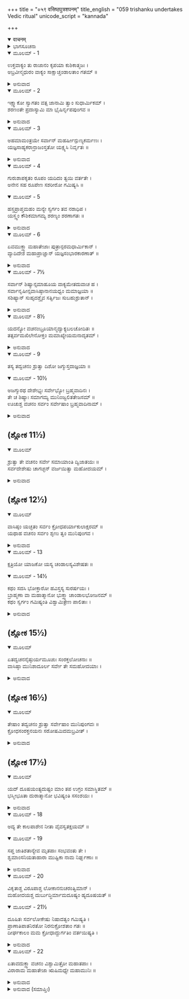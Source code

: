 +++
title = "०५९ वसिष्ठपुत्रशपनम्"
title_english = "059 trishanku undertakes Vedic ritual"
unicode_script = "kannada"

+++
<details open><summary>वाचनम्</summary>

<div class="audioEmbed"  caption="श्रीराम-हरिसीताराममूर्ति-घनपाठिभ्यां वचनम्" src="https://archive.org/download/Ramayana-recitation-Sriram-harisItArAmamUrti-Ghanapaati-v2/Kanda_1/Kanda_1_BK-059-Vasista_Putranam_Shapa_Prapthi.mp3"></div>
</details>



<details><summary>ಭಾಗಸೂಚನಾ</summary>

ತ್ರಿಶಂಕುವಿನ ಯಜ್ಞ ಮಾಡಿಸಲು ವಿಶ್ವಾಮಿತ್ರರ ಅಂಗೀಕಾರ, ಋಷಿ-ಮುನಿಗಳಿಗೆ ಯರ್ತ್ವಿಜ್ಯಕ್ಕಾಗಿ ಆಹ್ವಾನ, ಆಮಂತ್ರಣವನ್ನು ತಿರಸ್ಕರಿಸಿದ ಮಹೋದಯನಿಗೂ, ವಸಿಷ್ಠರ ಪುತ್ರರಿಗೂ ವಿಶ್ವಾಮಿತ್ರರು ಶಾಪಕೊಟ್ಟು ನಾಶಮಾಡಿದುದು
</details>

<details open><summary>ಮೂಲಮ್ - 1</summary>

ಉಕ್ತವಾಕ್ಯಂ ತು ರಾಜಾನಂ ಕೃಪಯಾ ಕುಶಿಕಾತ್ಮಜಃ ।  
ಅಬ್ರವೀನ್ಮಧುರಂ ವಾಕ್ಯಂ ಸಾಕ್ಷಾಚ್ಚಂಡಾಲತಾಂ ಗತಮ್ ॥
</details>

<details><summary>ಅನುವಾದ</summary>

(ಶತಾನಂದರು ಹೇಳುತ್ತಿದ್ದಾರೆ) - ಶ್ರೀರಾಮಾ! ಸಾಕ್ಷಾತ್ ಚಾಂಡಾಲ ಸ್ವರೂಪವನ್ನು ಪಡೆದ ತ್ರಿಶಂಕು ಆಡಿದ ಮಾತನ್ನು ಕೇಳಿ ಕುಶಿಕನಂದನ ವಿಶ್ವಾಮಿತ್ರರು ದಯಾರ್ದ್ರರಾಗಿ ಅವನಲ್ಲಿ ಮಧುರ ವಚನಗಳನ್ನು ಹೇಳಿದರು-॥1॥
</details>

<details open><summary>ಮೂಲಮ್ - 2</summary>

ಇಕ್ಷ್ವಾಕೋ ಸ್ವಾಗತಂ ವತ್ಸ ಜಾನಾಮಿ ತ್ವಾಂ ಸುಧಾರ್ಮಿಕಮ್ ।  
ಶರಣಂತೇ ಪ್ರದಾಸ್ಯಾಮಿ ಮಾ ಭೈಷಿರ್ನೃಪಪುಂಗವ ॥
</details>

<details><summary>ಅನುವಾದ</summary>

ವತ್ಸ! ಇಕ್ಷ್ವಾಕು ಕುಲನಂದನ! ನಿನಗೆ ಸ್ವಾಗತವಿರಲಿ. ನೀನು ಧರ್ಮಾತ್ಮನಾಗಿರುವುದನ್ನು ನಾನು ಬಲ್ಲೆ. ನೃಪತಿಯೇ! ಹೆದರಬೇಡ, ನಾನು ನಿನಗೆ ಆಶ್ರಯಕೊಡುವೆನು.॥2॥
</details>

<details open><summary>ಮೂಲಮ್ - 3</summary>

ಅಹಮಾಮಂತ್ರಯೇ ಸರ್ವಾನ್ ಮಹರ್ಷೀನ್ಪುಣ್ಯಕರ್ಮಣಃ ।  
ಯಜ್ಞಸಾಹ್ಯಕರಾನ್ರಾಜಂಸ್ತತೋ ಯಕ್ಷ್ಯಸಿ ನಿರ್ವೃತಃ ॥
</details>

<details><summary>ಅನುವಾದ</summary>

ರಾಜನೇ! ನಿನ್ನ ಯಜ್ಞದಲ್ಲಿ ಸಹಾಯ ಮಾಡುವ ಸಮಸ್ತ ಪುಣ್ಯಾತ್ಮರಾದ ಮಹರ್ಷಿಗಳನ್ನು ನಾನು ಆಮಂತ್ರಿಸುವೆನು, ಮತ್ತೆ ನೀನು ಆನಂದವಾಗಿ ಯಜ್ಞಮಾಡು.॥3॥
</details>

<details open><summary>ಮೂಲಮ್ - 4</summary>

ಗುರುಶಾಪಕೃತಂ ರೂಪಂ ಯದಿದಂ ತ್ವಯಿ ವರ್ತತೇ ।  
ಅನೇನ ಸಹ ರೂಪೇಣ ಸಶರೀರೋ ಗಮಿಷ್ಯಸಿ ॥
</details>

<details open><summary>ಮೂಲಮ್ - 5</summary>

ಹಸ್ತಪ್ರಾಪ್ತಮಹಂ ಮನ್ಯೇ ಸ್ವರ್ಗಂ ತವ ನರಾಧಿಪ ।  
ಯಸ್ತ್ವಂ ಕೌಶಿಕಮಾಗಮ್ಯ ಶರಣ್ಯಂ ಶರಣಾಗತಃ ॥
</details>

<details><summary>ಅನುವಾದ</summary>

ಗುರುಗಳ ಶಾಪದಿಂದ ನಿನಗೆ ಉಂಟಾದ ಈ ರೂಪದಿಂದಲೇ ನೀನು ಸದೇಹ ಸ್ವರ್ಗಲೋಕಕ್ಕೆ ಹೋಗುವೆ. ನರೇಶ್ವರ! ಶರಣಾಗತ ವತ್ಸಲ ವಿಶ್ವಾಮಿತ್ರರಲ್ಲಿ ನೀನು ಶರಣು ಬಂದಿರುವೆ. ಇದರಿಂದ ಸ್ವರ್ಗಲೋಕವು ನಿನ್ನ ಕೈಯಲ್ಲೇ ಇದೆ ಎಂದು ನಾನು ತಿಳಿಯುತ್ತೇನೆ.॥4-5॥
</details>

<details open><summary>ಮೂಲಮ್ - 6</summary>

ಏವಮುಕ್ತ್ವಾ ಮಹಾತೇಜಾಃ ಪುತ್ರಾನ್ಪರಮಧಾರ್ಮಿಕಾನ್ ।  
ವ್ಯಾದಿದೇಶ ಮಹಾಪ್ರಾಜ್ಞಾನ್ ಯಜ್ಞಸಂಭಾರಕಾರಣಾತ್ ॥
</details>

<details><summary>ಅನುವಾದ</summary>

ಹೀಗೆ ಹೇಳಿ ಮಹಾತೇಜಸ್ವೀ ವಿಶ್ವಾಮಿತ್ರರು ತನ್ನ ಪರಮ ಧರ್ಮಪರಾಯಣ ಮಹಾಜ್ಞಾನಿ ಪುತ್ರರಿಗೆ ಯಜ್ಞದ ಸಾಮಗ್ರಿಯನ್ನು ಒಟ್ಟುಗೂಡಿಸಲು ಆಜ್ಞಾಪಿಸಿದರು.॥6॥
</details>

<details open><summary>ಮೂಲಮ್ - 7½</summary>

ಸರ್ವಾನ್ ಶಿಷ್ಯಾನ್ಸಮಾಹೂಯ ವಾಕ್ಯಮೇತದುವಾಚ ಹ ।  
ಸರ್ವಾನೃಷೀನ್ಸವಾಸಿಷ್ಠಾನಾನಯಧ್ವಂ ಮಮಾಜ್ಞಯಾ ॥  
ಸಶಿಷ್ಯಾನ್ ಸುಹೃದಶ್ಚೈವ ಸರ್ತ್ವಿಜಃ ಸುಬಹುಶ್ರುತಾನ್ ।
</details>

<details><summary>ಅನುವಾದ</summary>

ಅನಂತರ ಸಮಸ್ತ ಶಿಷ್ಯರನ್ನು ಕರೆದು ಅವರಲ್ಲಿ ಹೇಳಿದರು - ನೀವು ನನ್ನ ಅಪ್ಪಣೆಯಂತೆ ಅನೇಕ ವಿಷಯಗಳಲ್ಲಿ ಜ್ಞಾನಿಗಳಾದ ಸಮಸ್ತ ಋಷಿ-ಮುನಿಗಳನ್ನು ಅದರಲ್ಲಿ ವಸಿಷ್ಠರ ಮಕ್ಕಳೂ ಸೇರಿ, ಅವರ ಶಿಷ್ಯರು, ಸುಹೃದರು ಹಾಗೂ ಋತ್ವಿಜರೊಂದಿಗೆ ಕರೆದುಕೊಂಡು ಬನ್ನಿ.॥7½॥
</details>

<details open><summary>ಮೂಲಮ್ - 8½</summary>

ಯದನ್ಯೋ ವಚನಂಬ್ರೂಯಾನ್ಮದ್ವಾಕ್ಯಬಲಚೋದಿತಃ ॥  
ತತ್ಸರ್ವಮಖಿಲೇನೋಕ್ತಂ ಮಮಾಖ್ಯೇಯಮನಾದೃತಮ್ ।
</details>

<details><summary>ಅನುವಾದ</summary>

ನನ್ನ ಸಂದೇಶದಂತೆ ಆಮಂತ್ರಿಸಿದವರು ಅಥವಾ ಬೇರೆ ಯಾರಾದರೂ ಈ ಯಜ್ಞದ ವಿಷಯದಲ್ಲಿ ಏನಾದರೂ ಅವಹೇಳನಕಾರಿ ಮಾತಾಡಿದರೆ ನೀವು ಬಂದು ಅವೆಲ್ಲವನ್ನು ಪೂರ್ಣವಾಗಿ ನನಗೆ ತಿಳಿಸುವುದು.॥8½॥
</details>

<details open><summary>ಮೂಲಮ್ - 9</summary>

ತಸ್ಯ ತದ್ವಚನಂ ಶ್ರುತ್ವಾ ದಿಶೋ ಜಗ್ಮುಸ್ತದಾಜ್ಞಯಾ ॥
</details>

<details open><summary>ಮೂಲಮ್ - 10½</summary>

ಅಜಗ್ಮುರಥ ದೇಶೇಭ್ಯಃ ಸರ್ವೇಭ್ಯೋ ಬ್ರಹ್ಮವಾದಿನಃ ।  
ತೇ ಚ ಶಿಷ್ಯಾಃ ಸಮಾಗಮ್ಯ ಮುನಿಂಜ್ವಲಿತತೇಜಸಮ್ ॥  
ಊಚುಶ್ಚ ವಚನಂ ಸರ್ವಂ ಸರ್ವೇಷಾಂ ಬ್ರಹ್ಮವಾದಿನಾಮ್ ।
</details>

<details><summary>ಅನುವಾದ</summary>

ಅವರ ಅಪ್ಪಣೆಯನ್ನು ಪಡೆದು ಎಲ್ಲ ಶಿಷ್ಯರು ನಾಲ್ಕು ದಿಕ್ಕುಗಳಿಗೂ ತೆರಳಿದರು. ಮತ್ತೆ ಎಲ್ಲ ದೇಶಗಳಿಂದ ಬ್ರಹ್ಮಾದಿ ಮುನಿಗಳು ಬರತೊಡಗಿದರು. ವಿಶ್ವಾಮಿತ್ರರ ಆ ಶಿಷ್ಯರು ಆ ಪ್ರಜ್ವಲಿತ ತೇಜಸ್ಸುಳ್ಳ ಮಹರ್ಷಿಗಳ ಬಳಿಗೆ ಎಲ್ಲರಿಗಿಂತ ಮೊದಲು ಮರಳಿ ಬಂದು, ಸಮಸ್ತ ಬ್ರಹ್ಮವಾದಿಗಳು ಹೇಳಿದ ಎಲ್ಲ ಮಾತುಗಳನ್ನು ವಿಶ್ವಾಮಿತ್ರರಲ್ಲಿ ತಿಳಿಸಿದರು.॥9-10½॥
</details>

## (ಶ್ಲೋಕ 11½)


<details open><summary>ಮೂಲಮ್</summary>

ಶ್ರುತ್ವಾ ತೇ ವಚನಂ ಸರ್ವೇ ಸಮಾಯಾಂತಿ ದ್ವಿಜಾತಯಃ ॥  
ಸರ್ವದೇಶೇಷು ಚಾಗಚ್ಛನ್ ವರ್ಜಯಿತ್ವಾ ಮಹೋದಯಮ್ ।
</details>

<details><summary>ಅನುವಾದ</summary>

ಶಿಷ್ಯರು ಹೇಳುತ್ತಿದ್ದಾರೆ-ಗುರುದೇವ! ತಮ್ಮ ಆದೇಶ ಸಂದೇಶ ಕೇಳಿ ಪ್ರಾಯಶಃ ಎಲ್ಲ ದೇಶಗಳಲ್ಲಿರುವ ಎಲ್ಲ ಬ್ರಾಹ್ಮಣರು ಬರುತ್ತಿದ್ದಾರೆ. ಕೇವಲ ಮಹೋದಯ ಎಂಬ ಋಷಿ ಮತ್ತು ವಸಿಷ್ಠರ ಪುತ್ರರನ್ನು ಬಿಟ್ಟು ಎಲ್ಲ ಮಹರ್ಷಿಗಳು ಇಲ್ಲಿಗೆ ಬರಲು ಹೊರಟಿದ್ದಾರೆ.॥11½॥
</details>

## (ಶ್ಲೋಕ 12½)


<details open><summary>ಮೂಲಮ್</summary>

ವಾಸಿಷ್ಠಂ ಯಚ್ಛತಂ ಸರ್ವಂ ಕ್ರೋಧಪರ್ಯಾಕುಲಾಕ್ಷರಮ್ ॥  
ಯಥಾಹ ವಚನಂ ಸರ್ವಂ ಶೃಣು ತ್ವಂ ಮುನಿಪುಂಗವ ।
</details>

<details><summary>ಅನುವಾದ</summary>

ಮುನಿಶ್ರೇಷ್ಠರೇ! ವಸಿಷ್ಠರ ನೂರು ಮಂದಿ ಪುತ್ರರು ಕ್ರೋಧದಿಂದ ಆಡಿದ ಮಾತನ್ನು ನೀವು ಕೇಳಿರಿ.॥12½॥
</details>

<details open><summary>ಮೂಲಮ್ - 13</summary>

ಕ್ಷತ್ರಿಯೋ ಯಾಜಕೋ ಯಸ್ಯ ಚಂಡಾಲಸ್ಯವಿಶೇಷತಃ ॥
</details>

<details open><summary>ಮೂಲಮ್ - 14½</summary>

ಕಥಂ ಸದಸಿ ಭೋಕ್ತಾರೋ ಹವಿಸ್ತಸ್ಯ ಸುರರ್ಷಯಃ ।  
ಬ್ರಾಹ್ಮಣಾ ವಾ ಮಹಾತ್ಮಾನೋ ಭುಕ್ತ್ವಾ ಚಾಂಡಾಲಭೋಜನಮ್ ॥  
ಕಥಂ ಸ್ವರ್ಗಂ ಗಮಿಷ್ಯಂತಿ ವಿಶ್ವಾಮಿತ್ರೇಣ ಪಾಲಿತಾಃ ।
</details>

<details><summary>ಅನುವಾದ</summary>

ಅವರು ಹೇಳುತ್ತಿದ್ದಾರೆ-ಯಾರು ವಿಶೇಷವಾಗಿ ಚಾಂಡಾಲನಾಗಿರುವನೋ ಅವನ ಯಜ್ಞ ಮಾಡಿಸುವ ಆಚಾರ್ಯನು ಕ್ಷತ್ರಿಯನಾಗಿರುವನೋ, ಆ ಯಜ್ಞದಲ್ಲಿ ದೇವರ್ಷಿ ಅಥವಾ ಮಹಾತ್ಮಾ ಬ್ರಾಹ್ಮಣರು ಹವಿಷ್ಯಾನ್ನವನ್ನು ಹೇಗೆ ಊಟಮಾಡಬಲ್ಲರು? ಅಥವಾ ಚಾಂಡಾಲನ ಅನ್ನವನ್ನು ತಿಂದು ವಿಶ್ವಾಮಿತ್ರನಿಂದ ಪಾಲಿತರಾದ ಬ್ರಾಹ್ಮಣರು ಸ್ವರ್ಗಕ್ಕೆ ಹೇಗೆ ಹೋಗಬಲ್ಲರು.॥13-14½॥
</details>

## (ಶ್ಲೋಕ 15½)


<details open><summary>ಮೂಲಮ್</summary>

ಏತದ್ವಚನನೈಷ್ಠುರ್ಯಮೂಚುಃ ಸಂರಕ್ತಲೋಚನಾಃ ॥  
ವಾಸಿಷ್ಠಾ ಮುನಿಶಾದೂರ್ಲ ಸರ್ವೇ ತೇ ಸಮಹೋದಯಾಃ ।
</details>

<details><summary>ಅನುವಾದ</summary>

ಮುನಿಶ್ರೇಷ್ಠರೇ! ಮಹೋದಯನೊಂದಿಗೆ ವಸಿಷ್ಠರ ಎಲ್ಲ ಪುತ್ರರು ಸಿಟ್ಟಿನಿಂದ ಕಣ್ಣು ಕೆಂಪಾಗಿಸಿ, ಮೇಲೆ ಹೇಳಿದ ನಿಷ್ಠುರವಾದ ಈ ಮಾತುಗಳನ್ನು ಹೇಳಿದ್ದರು.॥15½॥
</details>

## (ಶ್ಲೋಕ 16½)


<details open><summary>ಮೂಲಮ್</summary>

ತೇಷಾಂ ತದ್ವಚನಂ ಶ್ರುತ್ವಾ ಸರ್ವೇಷಾಂ ಮುನಿಪುಂಗವಃ ॥  
ಕ್ರೋಧಸಂರಕ್ತನಯನಃ ಸರೋಷಮಿದಮಬ್ರವೀತ್ ।
</details>

<details><summary>ಅನುವಾದ</summary>

ಅವರೆಲ್ಲರ ಈ ಮಾತನ್ನು ಕೇಳಿ ಮುನಿವರ ವಿಶ್ವಾಮಿತ್ರರ ಕಣ್ಣುಗಳು ಕ್ರೋಧದಿಂದ ಕೆಂಪಾದವು ಹಾಗೂ ರೋಷಗೊಂಡು ಈ ಪ್ರಕಾರ ನುಡಿದರು.॥16½॥
</details>

## (ಶ್ಲೋಕ 17½)


<details open><summary>ಮೂಲಮ್</summary>

ಯದ್ ದೂಷಯಂತ್ಯದುಷ್ಟಂ ಮಾಂ ತಪ ಉಗ್ರಂ ಸಮಾಸ್ಥಿತಮ್ ॥  
ಭಸ್ಮೀಭೂತಾ ದುರಾತ್ಮಾನೋ ಭವಿಷ್ಯಂತಿ ಸಸಂಶಯಃ ।
</details>

<details><summary>ಅನುವಾದ</summary>

ನಾನು ಉಗ್ರ ತಪಸ್ಸಿನಲ್ಲಿ ತೊಡಗಿರುವೆ ಹಾಗೂ ದೋಷ ಅಥವಾ ದುರ್ಭಾವನೆಯಿಂದ ರಹಿತನಾಗಿದ್ದೇನೆ, ಹೀಗಿದ್ದರೂ ನನ್ನ ಮೇಲೆ ದೋಷಾರೋಪಣೆ ಮಾಡುತ್ತಿರುವ ಆ ದುರಾತ್ಮರು ಭಸ್ಮವಾಗಿ ಹೋಗುವುದರಲ್ಲಿ ಸಂಶಯವೇ ಇಲ್ಲ.॥17½॥
</details>

<details open><summary>ಮೂಲಮ್ - 18</summary>

ಅದ್ಯ ತೇ ಕಾಲಪಾಶೇನ ನೀತಾ ವೈವಸ್ವತಕ್ಷಯಮ್ ॥
</details>

<details open><summary>ಮೂಲಮ್ - 19</summary>

ಸಪ್ತ ಜಾತಿಶತಾನ್ಯೇವ ಮೃತಪಾಃ ಸಂಭವಂತು ತೇ ।  
ಶ್ವಮಾಂಸನಿಯತಾಹಾರಾ ಮುಷ್ಟಿಕಾ ನಾಮ ನಿರ್ಘೃಣಾಃ ॥
</details>

<details><summary>ಅನುವಾದ</summary>

ಇಂದು ಕಾಲಪಾಶದಿಂದ ಬಂಧಿತರಾಗಿ ಅವರು ಯಮಲೋಕಕ್ಕೆ ತಲುಪಿರುವರು. ಇನ್ನು ಅವರು ಏಳುನೂರು ಜನ್ಮಗಳವರೆಗೆ ಹೆಣಗಳನ್ನು ಕಾಯುವ, ನಿಶ್ಚಿತವಾಗಿ ನಾಯಿಯ ಮಾಂಸ ತಿನ್ನುವ ಮುಷ್ಟಿಕ ಎಂಬ ಪ್ರಸಿದ್ಧ ನಿರ್ದಯೀ ಚಾಂಡಾಲ ಜಾತಿಯಲ್ಲಿ ಹುಟ್ಟಲಿ.॥18-19॥
</details>

<details open><summary>ಮೂಲಮ್ - 20</summary>

ವಿಕೃತಾಶ್ಚ ವಿರೂಪಾಶ್ಚ ಲೋಕಾನನುಚರಂತ್ವಿಮಾನ್ ।  
ಮಹೋದಯಶ್ಚ ದುರ್ಬುದ್ಧಿರ್ಮಾಮದೂಷ್ಯಂ ಹ್ಯದೂಷಯತ್ ॥
</details>

<details open><summary>ಮೂಲಮ್ - 21½</summary>

ದೂಷಿತಃ ಸರ್ವಲೋಕೇಷು ನಿಷಾದತ್ವಂ ಗಮಿಷ್ಯತಿ ।  
ಪ್ರಾಣಾತಿಪಾತನಿರತೋ ನಿರನುಕ್ರೋಶತಾಂ ಗತಃ ॥  
ದೀರ್ಘಕಾಲಂ ಮಮ ಕ್ರೋಧಾದ್ದುರ್ಗತಿಂ ವರ್ತಯಿಷ್ಯತಿ ।
</details>

<details><summary>ಅನುವಾದ</summary>

ಅವರು ವಿಕೃತ ಹಾಗೂ ವಿರೂಪರಾಗಿ ಈ ಲೋಕದಲ್ಲಿ ಸಂಚರಿಸಲಿ. ಜೊತೆಗೆ ದೋಷಹೀನನಾದ ನನ್ನನ್ನೂ ಕೂಡ ದೋಷಿಗೊಳಿಸಿದ ದುರ್ಬುದ್ಧಿ ಮಹೋದಯನೂ ಕೂಡ ನನ್ನ ಕ್ರೋಧದಿಂದ ದೀರ್ಘ ಕಾಲದವರೆಗೆ ಜನರಲ್ಲಿ ನಿಂದಿತನಾಗಿ ಇತರ ಪ್ರಾಣಿಗಳ ಹಿಂಸೆಯಲ್ಲಿ ತತ್ಪರ ಹಾಗೂ ದಯಾಶೂನ್ಯ ನಿಷಾದಯೋನಿಯನ್ನು ಪಡೆದು ದುರ್ಗತಿ ಅನುಭವಿಸುವನು.॥20-21½॥
</details>

<details open><summary>ಮೂಲಮ್ - 22</summary>

ಏತಾವದುಕ್ತ್ವಾ ವಚನಂ ವಿಶ್ವಾಮಿತ್ರೋ ಮಹಾತಪಾಃ ।  
ವಿರಾರಾಮ ಮಹಾತೇಜಾ ಋಷಿಮಧ್ಯೇ ಮಹಾಮುನಿಃ ॥
</details>

<details><summary>ಅನುವಾದ</summary>

ಋಷಿಗಳ ನಡುವೆ ಹೀಗೆ ಹೇಳಿ ಮಹಾತಪಸ್ವೀ, ಮಹಾತೇಜಸ್ವೀ ಹಾಗೂ ಮಹಾಮುನಿ ವಿಶ್ವಾಮಿತ್ರರು ಸುಮ್ಮನಾದರು.॥22॥
</details>

<details><summary>ಅನುವಾದ (ಸಮಾಪ್ತಿಃ)</summary>

ವಾಲ್ಮೀಕಿ ವಿರಚಿತ ಆರ್ಷ ರಾಮಾಯಣ ಆದಿಕಾವ್ಯದ ಬಾಲಕಾಂಡದಲ್ಲಿ ಐವತ್ತೊಂಭತ್ತನೆಯ ಸರ್ಗ ಪೂರ್ಣವಾಯಿತು. ॥59॥
</details>
